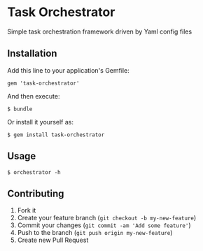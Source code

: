 # Task Orchestrator

Simple task orchestration framework driven by Yaml config files

## Installation

Add this line to your application's Gemfile:

    gem 'task-orchestrator'

And then execute:

    $ bundle

Or install it yourself as:

    $ gem install task-orchestrator

## Usage

    $ orchestrator -h

## Contributing

1. Fork it
2. Create your feature branch (`git checkout -b my-new-feature`)
3. Commit your changes (`git commit -am 'Add some feature'`)
4. Push to the branch (`git push origin my-new-feature`)
5. Create new Pull Request
